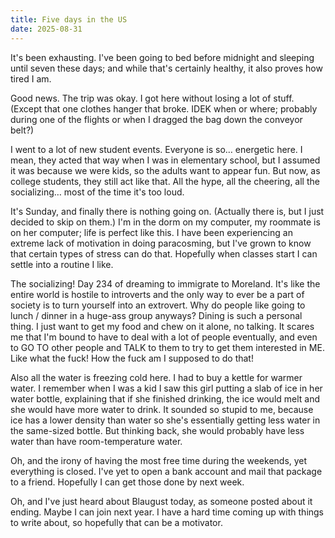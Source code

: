 ```yaml
---
title: Five days in the US
date: 2025-08-31
---
```


It's been exhausting. I've been going to bed before midnight and sleeping until seven these days; and while that's certainly healthy, it also proves how tired I am.

Good news. The trip was okay. I got here without losing a lot of stuff. (Except that one clothes hanger that broke. IDEK when or where; probably during one of the flights or when I dragged the bag down the conveyor belt?)

I went to a lot of new student events. Everyone is so… energetic here. I mean, they acted that way when I was in elementary school, but I assumed it was because we were kids, so the adults want to appear fun. But now, as college students, they still act like that. All the hype, all the cheering, all the socializing… most of the time it's too loud.

It's Sunday, and finally there is nothing going on. (Actually there is, but I just decided to skip on them.) I'm in the dorm on my computer, my roommate is on her computer; life is perfect like this. I have been experiencing an extreme lack of motivation in doing paracosming, but I've grown to know that certain types of stress can do that. Hopefully when classes start I can settle into a routine I like.

The socializing! Day 234 of dreaming to immigrate to Moreland. It's like the entire world is hostile to introverts and the only way to ever be a part of society is to turn yourself into an extrovert. Why do people like going to lunch / dinner in a huge-ass group anyways? Dining is such a personal thing. I just want to get my food and chew on it alone, no talking. It scares me that I'm bound to have to deal with a lot of people eventually, and even to GO TO other people and TALK to them to try to get them interested in ME. Like what the fuck! How the fuck am I supposed to do that!

Also all the water is freezing cold here. I had to buy a kettle for warmer water. I remember when I was a kid I saw this girl putting a slab of ice in her water bottle, explaining that if she finished drinking, the ice would melt and she would have more water to drink. It sounded so stupid to me, because ice has a lower density than water so she's essentially getting less water in the same-sized bottle. But thinking back, she would probably have less water than have room-temperature water.

Oh, and the irony of having the most free time during the weekends, yet everything is closed. I've yet to open a bank account and mail that package to a friend. Hopefully I can get those done by next week.

Oh, and I've just heard about Blaugust today, as someone posted about it ending. Maybe I can join next year. I have a hard time coming up with things to write about, so hopefully that can be a motivator.

